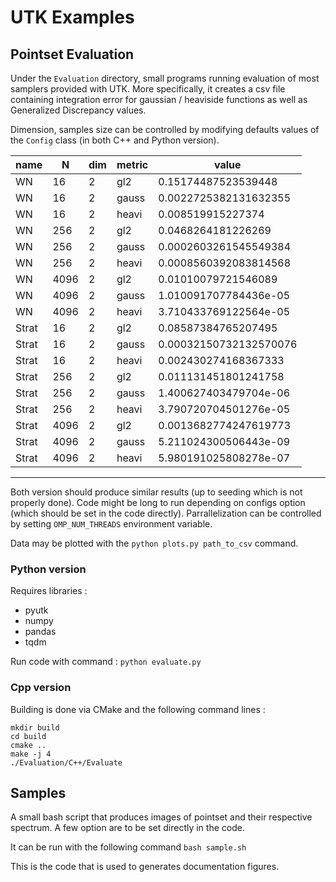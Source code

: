 # UTK Examples

## Pointset Evaluation

Under the `Evaluation` directory, small programs running evaluation 
of most samplers provided with UTK. More specifically, it creates a
csv file containing integration error for gaussian / heaviside 
functions as well as Generalized Discrepancy values. 

Dimension, samples size can be controlled by modifying defaults
values of the `Config` class (in both C++ and Python version).

|name |N   |dim|metric|value                 |
|-----|----|---|------|----------------------|
|WN   |16  |2  |gl2   |0.15174487523539448   |
|WN   |16  |2  |gauss |0.0022725382131632355 |
|WN   |16  |2  |heavi |0.008519915227374     |
|WN   |256 |2  |gl2   |0.0468264181226269    |
|WN   |256 |2  |gauss |0.0002603261545549384 |
|WN   |256 |2  |heavi |0.0008560392083814568 |
|WN   |4096|2  |gl2   |0.01010079721546089   |
|WN   |4096|2  |gauss |1.010091707784436e-05 |
|WN   |4096|2  |heavi |3.710433769122564e-05 |
|Strat|16  |2  |gl2   |0.08587384765207495   |
|Strat|16  |2  |gauss |0.00032150732132570076|
|Strat|16  |2  |heavi |0.002430274168367333  |
|Strat|256 |2  |gl2   |0.011131451801241758  |
|Strat|256 |2  |gauss |1.400627403479704e-06 |
|Strat|256 |2  |heavi |3.790720704501276e-05 |
|Strat|4096|2  |gl2   |0.0013682774247619773 |
|Strat|4096|2  |gauss |5.211024300506443e-09 |
|Strat|4096|2  |heavi |5.980191025808278e-07 |

----------------------------------------------

Both version should produce similar results (up to seeding which is
not properly done). Code might be long to run depending on configs
option (which should be set in the code directly). Parrallelization can be
controlled by setting `OMP_NUM_THREADS` environment variable. 

Data may be plotted with the `python plots.py path_to_csv` command. 

### Python version 

Requires libraries :

* pyutk 
* numpy
* pandas
* tqdm

Run code with command : `python evaluate.py` 

### Cpp version

Building is done via CMake and the following command lines :

```
mkdir build
cd build
cmake ..
make -j 4
./Evaluation/C++/Evaluate
```

## Samples

A small bash script that produces images of pointset and their respective 
spectrum. A few option are to be set directly in the code. 

It can be run with the following command `bash sample.sh`

This is the code that is used to generates documentation figures. 